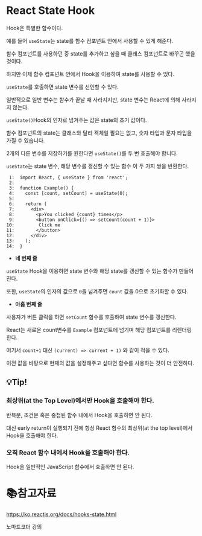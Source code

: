 # React State Hook

Hook은 특별한 함수이다.

예를 들어 `useState`는 state를 함수 컴포넌트 안에서 사용할 수 있게 해준다.

함수 컴포넌트를 사용하던 중 state를 추가하고 싶을 때 클래스 컴포넌트로 바꾸곤 했을 것이다.

하지만 이제 함수 컴포넌트 안에서 Hook을 이용하여 state를 사용할 수 있다.



`useState`를 호출하면 state 변수를 선언할 수 있다.

일반적으로 일반 변수는 함수가 끝날 때 사라지지만, state 변수는 React에 의해 사라지지 않는다.



`useState()`Hook의 인자로 넘겨주는 값은 state의 초기 값이다.

함수 컴포넌트의 state는 클래스와 달리 객체일 필요는 없고, 숫자 타입과 문자 타입을 가질 수 있습니다.

2개의 다른 변수를 저장하기를 원한다면 `useState()`를 두 번 호출해야 합니다.



`useState`는 state 변수, 해당 변수를 갱신할 수 있는 함수 이 두 가지 쌍을 반환한다.



```react
 1:  import React, { useState } from 'react';
 2:
 3:  function Example() {
 4:    const [count, setCount] = useState(0);
 5:
 6:    return (
 7:      <div>
 8:        <p>You clicked {count} times</p>
 9:        <button onClick={() => setCount(count + 1)}>
10:         Click me
11:        </button>
12:      </div>
13:    );
14:  }
```

- **네 번째 줄**

`useState` Hook을 이용하면 state 변수와 해당 state를 갱신할 수 있는 함수가 만들어진다.

또한, `useState`의 인자의 값으로 `0`을 넘겨주면 `count` 값을 0으로 초기화할 수 있다.

- **아홉 번째 줄**

사용자가 버튼 클릭을 하면 `setCount` 함수를 호출하여 state 변수를 갱신한다.

React는 새로운  count변수를 `Example` 컴포넌트에 넘기며 해당 컴포넌트를 리렌더링한다.



여기서 `count+1` 대신 `(current) => current + 1)` 와 같이 적을 수 있다.

이전 값을 바탕으로 현재의 값을 설정해주고 싶다면 함수를 사용하는 것이 더 안전하다. 



## :bulb:Tip!

### 최상위(at the Top Level)에서만 Hook을 호출해야 한다.

반복문, 조건문 혹은 중첩된 함수 내에서 Hook을 호출하면 안 된다.

대신 early return이 실행되기 전에 항상 React 함수의 최상위(at the top level)에서 Hook을 호출해야 한다.



### 오직 React 함수 내에서 Hook을 호출해야 한다.

Hook을 일반적인 JavaScript 함수에서 호출하면 안 된다.



# :books:참고자료

https://ko.reactjs.org/docs/hooks-state.html

노마드코더 강의
